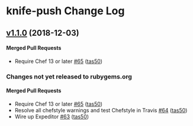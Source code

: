# knife-push Change Log

<!-- latest_release 1.1.0 -->
## [v1.1.0](https://github.com/chef/knife-push/tree/v1.1.0) (2018-12-03)

#### Merged Pull Requests
- Require Chef 13 or later [#65](https://github.com/chef/knife-push/pull/65) ([tas50](https://github.com/tas50))
<!-- latest_release -->

<!-- release_rollup since=1.0.3 -->
### Changes not yet released to rubygems.org

#### Merged Pull Requests
- Require Chef 13 or later [#65](https://github.com/chef/knife-push/pull/65) ([tas50](https://github.com/tas50)) <!-- 1.1.0 -->
- Resolve all chefstyle warnings and test Chefstyle in Travis [#64](https://github.com/chef/knife-push/pull/64) ([tas50](https://github.com/tas50)) <!-- 1.0.5 -->
- Wire up Expeditor [#63](https://github.com/chef/knife-push/pull/63) ([tas50](https://github.com/tas50)) <!-- 1.0.4 -->
<!-- release_rollup -->

<!-- latest_stable_release -->
<!-- latest_stable_release -->